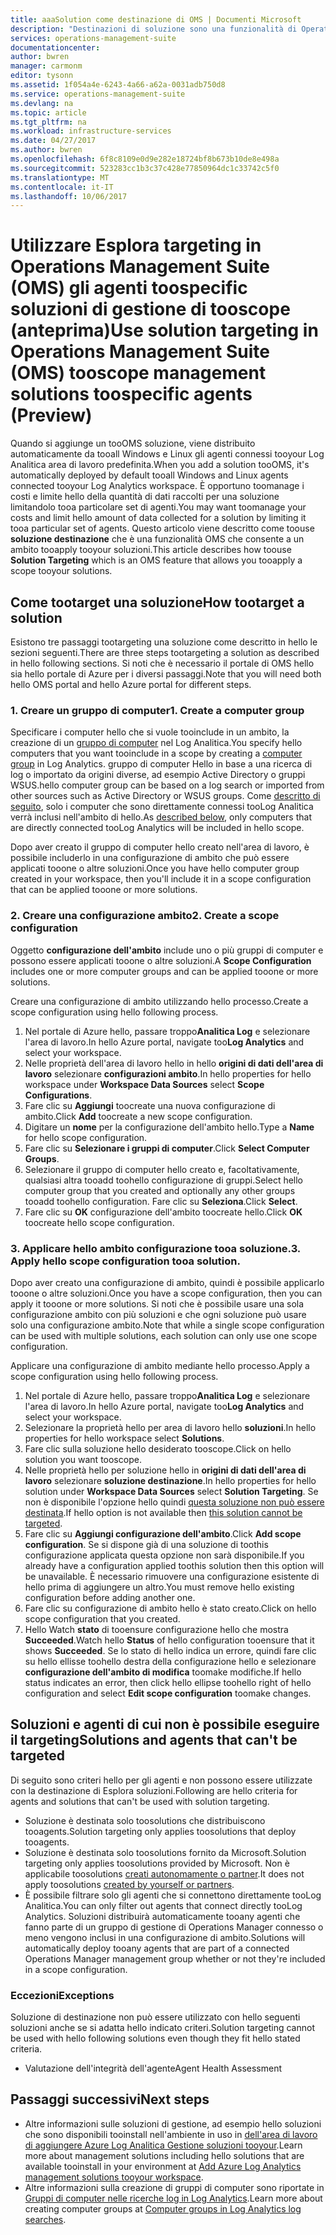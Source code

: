 ```yaml
---
title: aaaSolution come destinazione di OMS | Documenti Microsoft
description: "Destinazioni di soluzione sono una funzionalità di Operations Management Suite (OMS) che consente di toolimit Gestione soluzioni tooa set specifico di agenti.  Questo articolo viene descritto come toocreate una configurazione di ambito e applicarlo tooa soluzione."
services: operations-management-suite
documentationcenter: 
author: bwren
manager: carmonm
editor: tysonn
ms.assetid: 1f054a4e-6243-4a66-a62a-0031adb750d8
ms.service: operations-management-suite
ms.devlang: na
ms.topic: article
ms.tgt_pltfrm: na
ms.workload: infrastructure-services
ms.date: 04/27/2017
ms.author: bwren
ms.openlocfilehash: 6f8c8109e0d9e282e18724bf8b673b10de8e498a
ms.sourcegitcommit: 523283cc1b3c37c428e77850964dc1c33742c5f0
ms.translationtype: MT
ms.contentlocale: it-IT
ms.lasthandoff: 10/06/2017
---
```

# <a name="use-solution-targeting-in-operations-management-suite-oms-tooscope-management-solutions-toospecific-agents-preview"></a><span data-ttu-id="7fbeb-104">Utilizzare Esplora targeting in Operations Management Suite (OMS) gli agenti toospecific soluzioni di gestione di tooscope (anteprima)</span><span class="sxs-lookup"><span data-stu-id="7fbeb-104">Use solution targeting in Operations Management Suite (OMS) tooscope management solutions toospecific agents (Preview)</span></span>
<span data-ttu-id="7fbeb-105">Quando si aggiunge un tooOMS soluzione, viene distribuito automaticamente da tooall Windows e Linux gli agenti connessi tooyour Log Analitica area di lavoro predefinita.</span><span class="sxs-lookup"><span data-stu-id="7fbeb-105">When you add a solution tooOMS, it's automatically deployed by default tooall Windows and Linux agents connected tooyour Log Analytics workspace.</span></span>  <span data-ttu-id="7fbeb-106">È opportuno toomanage i costi e limite hello della quantità di dati raccolti per una soluzione limitandolo tooa particolare set di agenti.</span><span class="sxs-lookup"><span data-stu-id="7fbeb-106">You may want toomanage your costs and limit hello amount of data collected for a solution by limiting it tooa particular set of agents.</span></span>  <span data-ttu-id="7fbeb-107">Questo articolo viene descritto come toouse **soluzione destinazione** che è una funzionalità OMS che consente a un ambito tooapply tooyour soluzioni.</span><span class="sxs-lookup"><span data-stu-id="7fbeb-107">This article describes how toouse **Solution Targeting** which is an OMS feature that allows you tooapply a scope tooyour solutions.</span></span>

## <a name="how-tootarget-a-solution"></a><span data-ttu-id="7fbeb-108">Come tootarget una soluzione</span><span class="sxs-lookup"><span data-stu-id="7fbeb-108">How tootarget a solution</span></span>
<span data-ttu-id="7fbeb-109">Esistono tre passaggi tootargeting una soluzione come descritto in hello le sezioni seguenti.</span><span class="sxs-lookup"><span data-stu-id="7fbeb-109">There are three steps tootargeting a solution as described in hello following sections.</span></span>  <span data-ttu-id="7fbeb-110">Si noti che è necessario il portale di OMS hello sia hello portale di Azure per i diversi passaggi.</span><span class="sxs-lookup"><span data-stu-id="7fbeb-110">Note that you will need both hello OMS portal and hello Azure portal for different steps.</span></span>


### <a name="1-create-a-computer-group"></a><span data-ttu-id="7fbeb-111">1. Creare un gruppo di computer</span><span class="sxs-lookup"><span data-stu-id="7fbeb-111">1. Create a computer group</span></span>
<span data-ttu-id="7fbeb-112">Specificare i computer hello che si vuole tooinclude in un ambito, la creazione di un [gruppo di computer](../log-analytics/log-analytics-computer-groups.md) nel Log Analitica.</span><span class="sxs-lookup"><span data-stu-id="7fbeb-112">You specify hello computers that you want tooinclude in a scope by creating a [computer group](../log-analytics/log-analytics-computer-groups.md) in Log Analytics.</span></span>  <span data-ttu-id="7fbeb-113">gruppo di computer Hello in base a una ricerca di log o importato da origini diverse, ad esempio Active Directory o gruppi WSUS.</span><span class="sxs-lookup"><span data-stu-id="7fbeb-113">hello computer group can be based on a log search or imported from other sources such as Active Directory or WSUS groups.</span></span> <span data-ttu-id="7fbeb-114">Come [descritto di seguito](#solutions-and-agents-that-cant-be-targeted), solo i computer che sono direttamente connessi tooLog Analitica verrà inclusi nell'ambito di hello.</span><span class="sxs-lookup"><span data-stu-id="7fbeb-114">As [described below](#solutions-and-agents-that-cant-be-targeted), only computers that are directly connected tooLog Analytics will be included in hello scope.</span></span>

<span data-ttu-id="7fbeb-115">Dopo aver creato il gruppo di computer hello creato nell'area di lavoro, è possibile includerlo in una configurazione di ambito che può essere applicati tooone o altre soluzioni.</span><span class="sxs-lookup"><span data-stu-id="7fbeb-115">Once you have hello computer group created in your workspace, then you'll include it in a scope configuration that can be applied tooone or more solutions.</span></span>
 
 
 ### <a name="2-create-a-scope-configuration"></a><span data-ttu-id="7fbeb-116">2. Creare una configurazione ambito</span><span class="sxs-lookup"><span data-stu-id="7fbeb-116">2. Create a scope configuration</span></span>
 <span data-ttu-id="7fbeb-117">Oggetto **configurazione dell'ambito** include uno o più gruppi di computer e possono essere applicati tooone o altre soluzioni.</span><span class="sxs-lookup"><span data-stu-id="7fbeb-117">A **Scope Configuration** includes one or more computer groups and can be applied tooone or more solutions.</span></span> 
 
 <span data-ttu-id="7fbeb-118">Creare una configurazione di ambito utilizzando hello processo.</span><span class="sxs-lookup"><span data-stu-id="7fbeb-118">Create a scope configuration using hello following process.</span></span>  

 1. <span data-ttu-id="7fbeb-119">Nel portale di Azure hello, passare troppo**Analitica Log** e selezionare l'area di lavoro.</span><span class="sxs-lookup"><span data-stu-id="7fbeb-119">In hello Azure portal, navigate too**Log Analytics** and select your workspace.</span></span>
 2. <span data-ttu-id="7fbeb-120">Nelle proprietà dell'area di lavoro hello in hello **origini di dati dell'area di lavoro** selezionare **configurazioni ambito**.</span><span class="sxs-lookup"><span data-stu-id="7fbeb-120">In hello properties for hello workspace under **Workspace Data Sources** select **Scope Configurations**.</span></span>
 3. <span data-ttu-id="7fbeb-121">Fare clic su **Aggiungi** toocreate una nuova configurazione di ambito.</span><span class="sxs-lookup"><span data-stu-id="7fbeb-121">Click **Add** toocreate a new scope configuration.</span></span>
 4. <span data-ttu-id="7fbeb-122">Digitare un **nome** per la configurazione dell'ambito hello.</span><span class="sxs-lookup"><span data-stu-id="7fbeb-122">Type a **Name** for hello scope configuration.</span></span>
 5. <span data-ttu-id="7fbeb-123">Fare clic su **Selezionare i gruppi di computer**.</span><span class="sxs-lookup"><span data-stu-id="7fbeb-123">Click **Select Computer Groups**.</span></span>
 6. <span data-ttu-id="7fbeb-124">Selezionare il gruppo di computer hello creato e, facoltativamente, qualsiasi altra tooadd toohello configurazione di gruppi.</span><span class="sxs-lookup"><span data-stu-id="7fbeb-124">Select hello computer group that you created and optionally any other groups tooadd toohello configuration.</span></span>  <span data-ttu-id="7fbeb-125">Fare clic su **Seleziona**.</span><span class="sxs-lookup"><span data-stu-id="7fbeb-125">Click **Select**.</span></span>  
 6. <span data-ttu-id="7fbeb-126">Fare clic su **OK** configurazione dell'ambito toocreate hello.</span><span class="sxs-lookup"><span data-stu-id="7fbeb-126">Click **OK** toocreate hello scope configuration.</span></span> 


 ### <a name="3-apply-hello-scope-configuration-tooa-solution"></a><span data-ttu-id="7fbeb-127">3. Applicare hello ambito configurazione tooa soluzione.</span><span class="sxs-lookup"><span data-stu-id="7fbeb-127">3. Apply hello scope configuration tooa solution.</span></span>
<span data-ttu-id="7fbeb-128">Dopo aver creato una configurazione di ambito, quindi è possibile applicarlo tooone o altre soluzioni.</span><span class="sxs-lookup"><span data-stu-id="7fbeb-128">Once you have a scope configuration, then you can apply it tooone or more solutions.</span></span>  <span data-ttu-id="7fbeb-129">Si noti che è possibile usare una sola configurazione ambito con più soluzioni e che ogni soluzione può usare solo una configurazione ambito.</span><span class="sxs-lookup"><span data-stu-id="7fbeb-129">Note that while a single scope configuration can be used with multiple solutions, each solution can only use one scope configuration.</span></span>

<span data-ttu-id="7fbeb-130">Applicare una configurazione di ambito mediante hello processo.</span><span class="sxs-lookup"><span data-stu-id="7fbeb-130">Apply a scope configuration using hello following process.</span></span>  

 1. <span data-ttu-id="7fbeb-131">Nel portale di Azure hello, passare troppo**Analitica Log** e selezionare l'area di lavoro.</span><span class="sxs-lookup"><span data-stu-id="7fbeb-131">In hello Azure portal, navigate too**Log Analytics** and select your workspace.</span></span>
 2. <span data-ttu-id="7fbeb-132">Selezionare la proprietà hello per area di lavoro hello **soluzioni**.</span><span class="sxs-lookup"><span data-stu-id="7fbeb-132">In hello properties for hello workspace select **Solutions**.</span></span>
 3. <span data-ttu-id="7fbeb-133">Fare clic sulla soluzione hello desiderato tooscope.</span><span class="sxs-lookup"><span data-stu-id="7fbeb-133">Click on hello solution you want tooscope.</span></span>
 4. <span data-ttu-id="7fbeb-134">Nelle proprietà hello per soluzione hello in **origini di dati dell'area di lavoro** selezionare **soluzione destinazione**.</span><span class="sxs-lookup"><span data-stu-id="7fbeb-134">In hello properties for hello solution under **Workspace Data Sources** select **Solution Targeting**.</span></span>  <span data-ttu-id="7fbeb-135">Se non è disponibile l'opzione hello quindi [questa soluzione non può essere destinata](#solutions-and-agents-that-cant-be-targeted).</span><span class="sxs-lookup"><span data-stu-id="7fbeb-135">If hello option is not available then [this solution cannot be targeted](#solutions-and-agents-that-cant-be-targeted).</span></span>
 5. <span data-ttu-id="7fbeb-136">Fare clic su **Aggiungi configurazione dell'ambito**.</span><span class="sxs-lookup"><span data-stu-id="7fbeb-136">Click **Add scope configuration**.</span></span>  <span data-ttu-id="7fbeb-137">Se si dispone già di una soluzione di toothis configurazione applicata questa opzione non sarà disponibile.</span><span class="sxs-lookup"><span data-stu-id="7fbeb-137">If you already have a configuration applied toothis solution then this option will be unavailable.</span></span>  <span data-ttu-id="7fbeb-138">È necessario rimuovere una configurazione esistente di hello prima di aggiungere un altro.</span><span class="sxs-lookup"><span data-stu-id="7fbeb-138">You must remove hello existing configuration before adding another one.</span></span>
 6. <span data-ttu-id="7fbeb-139">Fare clic su configurazione di ambito hello è stato creato.</span><span class="sxs-lookup"><span data-stu-id="7fbeb-139">Click on hello scope configuration that you created.</span></span>
 7. <span data-ttu-id="7fbeb-140">Hello Watch **stato** di tooensure configurazione hello che mostra **Succeeded**.</span><span class="sxs-lookup"><span data-stu-id="7fbeb-140">Watch hello **Status** of hello configuration tooensure that it shows **Succeeded**.</span></span>  <span data-ttu-id="7fbeb-141">Se lo stato di hello indica un errore, quindi fare clic su hello ellisse toohello destra della configurazione hello e selezionare **configurazione dell'ambito di modifica** toomake modifiche.</span><span class="sxs-lookup"><span data-stu-id="7fbeb-141">If hello status indicates an error, then click hello ellipse toohello right of hello configuration and select **Edit scope configuration** toomake changes.</span></span>

## <a name="solutions-and-agents-that-cant-be-targeted"></a><span data-ttu-id="7fbeb-142">Soluzioni e agenti di cui non è possibile eseguire il targeting</span><span class="sxs-lookup"><span data-stu-id="7fbeb-142">Solutions and agents that can't be targeted</span></span>
<span data-ttu-id="7fbeb-143">Di seguito sono criteri hello per gli agenti e non possono essere utilizzate con la destinazione di Esplora soluzioni.</span><span class="sxs-lookup"><span data-stu-id="7fbeb-143">Following are hello criteria for agents and solutions that can't be used with solution targeting.</span></span>

- <span data-ttu-id="7fbeb-144">Soluzione è destinata solo toosolutions che distribuiscono tooagents.</span><span class="sxs-lookup"><span data-stu-id="7fbeb-144">Solution targeting only applies toosolutions that deploy tooagents.</span></span>
- <span data-ttu-id="7fbeb-145">Soluzione è destinata solo toosolutions fornito da Microsoft.</span><span class="sxs-lookup"><span data-stu-id="7fbeb-145">Solution targeting only applies toosolutions provided by Microsoft.</span></span>  <span data-ttu-id="7fbeb-146">Non è applicabile toosolutions [creati autonomamente o partner](operations-management-suite-solutions-creating.md).</span><span class="sxs-lookup"><span data-stu-id="7fbeb-146">It does not apply toosolutions [created by yourself or partners](operations-management-suite-solutions-creating.md).</span></span>
- <span data-ttu-id="7fbeb-147">È possibile filtrare solo gli agenti che si connettono direttamente tooLog Analitica.</span><span class="sxs-lookup"><span data-stu-id="7fbeb-147">You can only filter out agents that connect directly tooLog Analytics.</span></span>  <span data-ttu-id="7fbeb-148">Soluzioni distribuirà automaticamente tooany agenti che fanno parte di un gruppo di gestione di Operations Manager connesso o meno vengono inclusi in una configurazione di ambito.</span><span class="sxs-lookup"><span data-stu-id="7fbeb-148">Solutions will automatically deploy tooany agents that are part of a connected Operations Manager management group whether or not they're included in a scope configuration.</span></span>

### <a name="exceptions"></a><span data-ttu-id="7fbeb-149">Eccezioni</span><span class="sxs-lookup"><span data-stu-id="7fbeb-149">Exceptions</span></span>
<span data-ttu-id="7fbeb-150">Soluzione di destinazione non può essere utilizzato con hello seguenti soluzioni anche se si adatta hello indicato criteri.</span><span class="sxs-lookup"><span data-stu-id="7fbeb-150">Solution targeting cannot be used with hello following solutions even though they fit hello stated criteria.</span></span>

- <span data-ttu-id="7fbeb-151">Valutazione dell'integrità dell'agente</span><span class="sxs-lookup"><span data-stu-id="7fbeb-151">Agent Health Assessment</span></span>

## <a name="next-steps"></a><span data-ttu-id="7fbeb-152">Passaggi successivi</span><span class="sxs-lookup"><span data-stu-id="7fbeb-152">Next steps</span></span>
- <span data-ttu-id="7fbeb-153">Altre informazioni sulle soluzioni di gestione, ad esempio hello soluzioni che sono disponibili tooinstall nell'ambiente in uso in [dell'area di lavoro di aggiungere Azure Log Analitica Gestione soluzioni tooyour](../log-analytics/log-analytics-add-solutions.md).</span><span class="sxs-lookup"><span data-stu-id="7fbeb-153">Learn more about management solutions including hello solutions that are available tooinstall in your environment at [Add Azure Log Analytics management solutions tooyour workspace](../log-analytics/log-analytics-add-solutions.md).</span></span>
- <span data-ttu-id="7fbeb-154">Altre informazioni sulla creazione di gruppi di computer sono riportate in [Gruppi di computer nelle ricerche log in Log Analytics](../log-analytics/log-analytics-computer-groups.md).</span><span class="sxs-lookup"><span data-stu-id="7fbeb-154">Learn more about creating computer groups at [Computer groups in Log Analytics log searches](../log-analytics/log-analytics-computer-groups.md).</span></span>